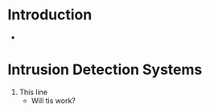 Introduction
============
* 

Intrusion Detection Systems
===========================
1.  This line
    * Will tis work?
